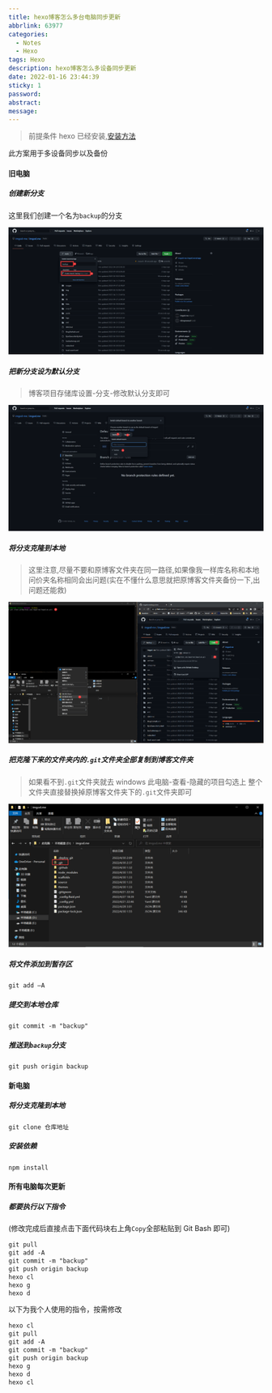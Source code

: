 ```yaml
---
title: hexo博客怎么多台电脑同步更新
abbrlink: 63977
categories:
  - Notes
  - Hexo
tags: Hexo
description: hexo博客怎么多设备同步更新
date: 2022-01-16 23:44:39
sticky: 1
password:
abstract:
message:
---
```


> 前提条件
> hexo 已经安装,[安装方法](https://imgod.me/posts/39317.html)

此方案用于多设备同步以及备份

#### 旧电脑

##### 创建新分支

这里我们创建一个名为`backup`的分支

![](<hexo博客怎么多台电脑同步更新/update%20(1).png>)

##### 把新分支设为默认分支

> 博客项目存储库设置-分支-修改默认分支即可

![](<hexo博客怎么多台电脑同步更新/update%20(2).png>)

##### 将分支克隆到本地

> 这里注意,尽量不要和原博客文件夹在同一路径,如果像我一样库名称和本地问价夹名称相同会出问题(实在不懂什么意思就把原博客文件夹备份一下,出问题还能救)

![](<hexo博客怎么多台电脑同步更新/update%20(4).png>)

##### 把克隆下来的文件夹内的`.git`文件夹全部复制到博客文件夹

> 如果看不到`.git`文件夹就去 windows 此电脑-查看-隐藏的项目勾选上
> 整个文件夹直接替换掉原博客文件夹下的`.git`文件夹即可

![](<hexo博客怎么多台电脑同步更新/update%20(5).png>)

##### 将文件添加到暂存区

`git add –A`

##### 提交到本地仓库

`git commit -m "backup"`

##### 推送到`backup`分支

`git push origin backup`

#### 新电脑

##### 将分支克隆到本地

`git clone 仓库地址`

##### 安装依赖

`npm install`

#### 所有电脑每次更新

##### 都要执行以下指令

(修改完成后直接点击下面代码块右上角`Copy`全部粘贴到 Git Bash 即可)

```
git pull
git add -A
git commit -m "backup"
git push origin backup
hexo cl
hexo g
hexo d

```

以下为我个人使用的指令，按需修改

```
hexo cl
git pull
git add -A
git commit -m "backup"
git push origin backup
hexo g
hexo d
hexo cl

```
